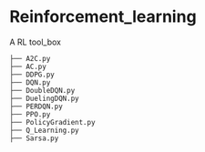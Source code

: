 # Reinforcement_learning
A RL tool_box

    ├── A2C.py
    ├── AC.py
    ├── DDPG.py
    ├── DQN.py
    ├── DoubleDQN.py
    ├── DuelingDQN.py
    ├── PERDQN.py
    ├── PPO.py
    ├── PolicyGradient.py
    ├── Q_Learning.py
    ├── Sarsa.py
